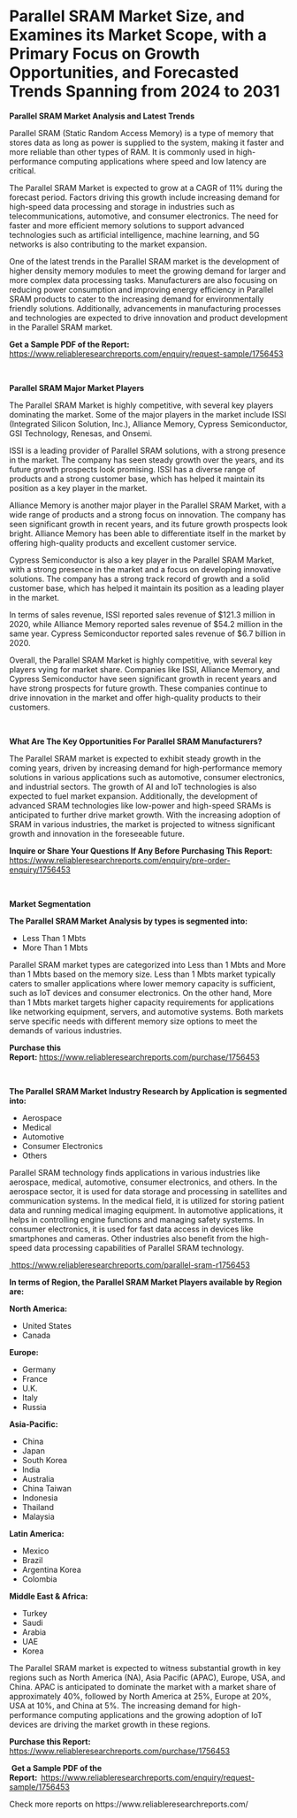 <p><h1>Parallel SRAM Market Size, and Examines its Market Scope, with a Primary Focus on Growth Opportunities, and Forecasted Trends Spanning from 2024 to 2031</h1></p><p><strong>Parallel SRAM Market Analysis and Latest Trends</strong></p>
<p><p>Parallel SRAM (Static Random Access Memory) is a type of memory that stores data as long as power is supplied to the system, making it faster and more reliable than other types of RAM. It is commonly used in high-performance computing applications where speed and low latency are critical.</p><p>The Parallel SRAM Market is expected to grow at a CAGR of 11% during the forecast period. Factors driving this growth include increasing demand for high-speed data processing and storage in industries such as telecommunications, automotive, and consumer electronics. The need for faster and more efficient memory solutions to support advanced technologies such as artificial intelligence, machine learning, and 5G networks is also contributing to the market expansion.</p><p>One of the latest trends in the Parallel SRAM market is the development of higher density memory modules to meet the growing demand for larger and more complex data processing tasks. Manufacturers are also focusing on reducing power consumption and improving energy efficiency in Parallel SRAM products to cater to the increasing demand for environmentally friendly solutions. Additionally, advancements in manufacturing processes and technologies are expected to drive innovation and product development in the Parallel SRAM market.</p></p>
<p><strong>Get a Sample PDF of the Report:&nbsp;</strong> <a href="https://www.reliableresearchreports.com/enquiry/request-sample/1756453">https://www.reliableresearchreports.com/enquiry/request-sample/1756453</a></p>
<p>&nbsp;</p>
<p><strong>Parallel SRAM Major Market Players</strong></p>
<p><p>The Parallel SRAM Market is highly competitive, with several key players dominating the market. Some of the major players in the market include ISSI (Integrated Silicon Solution, Inc.), Alliance Memory, Cypress Semiconductor, GSI Technology, Renesas, and Onsemi.</p><p>ISSI is a leading provider of Parallel SRAM solutions, with a strong presence in the market. The company has seen steady growth over the years, and its future growth prospects look promising. ISSI has a diverse range of products and a strong customer base, which has helped it maintain its position as a key player in the market.</p><p>Alliance Memory is another major player in the Parallel SRAM Market, with a wide range of products and a strong focus on innovation. The company has seen significant growth in recent years, and its future growth prospects look bright. Alliance Memory has been able to differentiate itself in the market by offering high-quality products and excellent customer service.</p><p>Cypress Semiconductor is also a key player in the Parallel SRAM Market, with a strong presence in the market and a focus on developing innovative solutions. The company has a strong track record of growth and a solid customer base, which has helped it maintain its position as a leading player in the market.</p><p>In terms of sales revenue, ISSI reported sales revenue of $121.3 million in 2020, while Alliance Memory reported sales revenue of $54.2 million in the same year. Cypress Semiconductor reported sales revenue of $6.7 billion in 2020.</p><p>Overall, the Parallel SRAM Market is highly competitive, with several key players vying for market share. Companies like ISSI, Alliance Memory, and Cypress Semiconductor have seen significant growth in recent years and have strong prospects for future growth. These companies continue to drive innovation in the market and offer high-quality products to their customers.</p></p>
<p>&nbsp;</p>
<p><strong>What Are The Key Opportunities For Parallel SRAM Manufacturers?</strong></p>
<p><p>The Parallel SRAM market is expected to exhibit steady growth in the coming years, driven by increasing demand for high-performance memory solutions in various applications such as automotive, consumer electronics, and industrial sectors. The growth of AI and IoT technologies is also expected to fuel market expansion. Additionally, the development of advanced SRAM technologies like low-power and high-speed SRAMs is anticipated to further drive market growth. With the increasing adoption of SRAM in various industries, the market is projected to witness significant growth and innovation in the foreseeable future.</p></p>
<p><strong>Inquire or Share Your Questions If Any Before Purchasing This Report:</strong> <a href="https://www.reliableresearchreports.com/enquiry/pre-order-enquiry/1756453">https://www.reliableresearchreports.com/enquiry/pre-order-enquiry/1756453</a></p>
<p>&nbsp;</p>
<p><strong>Market Segmentation</strong></p>
<p><strong>The Parallel SRAM Market Analysis by types is segmented into:</strong></p>
<p><ul><li>Less Than 1 Mbts</li><li>More Than 1 Mbts</li></ul></p>
<p><p>Parallel SRAM market types are categorized into Less than 1 Mbts and More than 1 Mbts based on the memory size. Less than 1 Mbts market typically caters to smaller applications where lower memory capacity is sufficient, such as IoT devices and consumer electronics. On the other hand, More than 1 Mbts market targets higher capacity requirements for applications like networking equipment, servers, and automotive systems. Both markets serve specific needs with different memory size options to meet the demands of various industries.</p></p>
<p><strong>Purchase this Report:&nbsp;</strong><a href="https://www.reliableresearchreports.com/purchase/1756453">https://www.reliableresearchreports.com/purchase/1756453</a></p>
<p>&nbsp;</p>
<p><strong>The Parallel SRAM Market Industry Research by Application is segmented into:</strong></p>
<p><ul><li>Aerospace</li><li>Medical</li><li>Automotive</li><li>Consumer Electronics</li><li>Others</li></ul></p>
<p><p>Parallel SRAM technology finds applications in various industries like aerospace, medical, automotive, consumer electronics, and others. In the aerospace sector, it is used for data storage and processing in satellites and communication systems. In the medical field, it is utilized for storing patient data and running medical imaging equipment. In automotive applications, it helps in controlling engine functions and managing safety systems. In consumer electronics, it is used for fast data access in devices like smartphones and cameras. Other industries also benefit from the high-speed data processing capabilities of Parallel SRAM technology.</p></p>
<p><a href="https://www.reliableresearchreports.com/parallel-sram-r1756453">&nbsp;https://www.reliableresearchreports.com/parallel-sram-r1756453</a></p>
<p><strong>In terms of Region, the Parallel SRAM Market Players available by Region are:</strong></p>
<p>
    <p> <strong> North America: </strong>
        <ul>
            <li>United States</li>
            <li>Canada</li>
        </ul>
        </p> 
    <p> <strong> Europe: </strong>
        <ul>
            <li>Germany</li>
            <li>France</li>
            <li>U.K.</li>
            <li>Italy</li>
            <li>Russia</li>
        </ul>
        </p> 
    <p> <strong> Asia-Pacific: </strong>
        <ul>
            <li>China</li>
            <li>Japan</li>
            <li>South Korea</li>
            <li>India</li>
            <li>Australia</li>
            <li>China Taiwan</li>
            <li>Indonesia</li>
            <li>Thailand</li>
            <li>Malaysia</li>
        </ul>
        </p> 
    <p> <strong> Latin America: </strong>
        <ul>
            <li>Mexico</li>
            <li>Brazil</li>
            <li>Argentina Korea</li>
            <li>Colombia</li>
        </ul>
        </p> 
    <p> <strong> Middle East & Africa: </strong>
        <ul>
            <li>Turkey</li>
            <li>Saudi</li>
            <li>Arabia</li>
            <li>UAE</li>
            <li>Korea</li>
        </ul>
    </p>
    </p>
<p><p>The Parallel SRAM market is expected to witness substantial growth in key regions such as North America (NA), Asia Pacific (APAC), Europe, USA, and China. APAC is anticipated to dominate the market with a market share of approximately 40%, followed by North America at 25%, Europe at 20%, USA at 10%, and China at 5%. The increasing demand for high-performance computing applications and the growing adoption of IoT devices are driving the market growth in these regions.</p></p>
<p><strong>Purchase this Report: </strong><a href="https://www.reliableresearchreports.com/purchase/1756453">https://www.reliableresearchreports.com/purchase/1756453</a></p>
<p>&nbsp;<strong>Get a Sample PDF of the Report:&nbsp;&nbsp;</strong><a href="https://www.reliableresearchreports.com/enquiry/request-sample/1756453">https://www.reliableresearchreports.com/enquiry/request-sample/1756453</a></p>
<p><strong></strong></p>
<p>Check more reports on https://www.reliableresearchreports.com/</p>